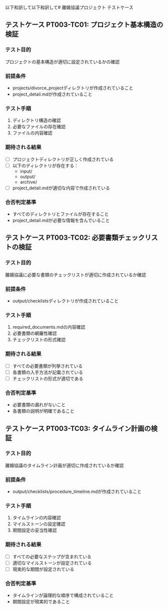 以下和訳して以下和訳して# 離婚協議プロジェクト テストケース

## テストケース PT003-TC01: プロジェクト基本構造の検証

### テスト目的
プロジェクトの基本構造が適切に設定されているかの確認

### 前提条件
- projects/divorce_projectディレクトリが作成されていること
- project_detail.mdが作成されていること

### テスト手順
1. ディレクトリ構造の確認
2. 必要なファイルの存在確認
3. ファイルの内容確認

### 期待される結果
- [ ] プロジェクトディレクトリが正しく作成されている
- [ ] 以下のディレクトリが存在する：
  - input/
  - output/
  - archive/
- [ ] project_detail.mdが適切な内容で作成されている

### 合否判定基準
- すべてのディレクトリとファイルが存在すること
- project_detail.mdが必要な情報を含んでいること

## テストケース PT003-TC02: 必要書類チェックリストの検証

### テスト目的
離婚協議に必要な書類のチェックリストが適切に作成されているか確認

### 前提条件
- output/checklistsディレクトリが作成されていること

### テスト手順
1. required_documents.mdの内容確認
2. 必要書類の網羅性確認
3. チェックリストの形式確認

### 期待される結果
- [ ] すべての必要書類が列挙されている
- [ ] 各書類の入手方法が記載されている
- [ ] チェックリストの形式が適切である

### 合否判定基準
- 必要書類の漏れがないこと
- 各書類の説明が明確であること

## テストケース PT003-TC03: タイムライン計画の検証

### テスト目的
離婚協議のタイムライン計画が適切に作成されているか確認

### 前提条件
- output/checklists/procedure_timeline.mdが作成されていること

### テスト手順
1. タイムラインの内容確認
2. マイルストーンの設定確認
3. 期間設定の妥当性確認

### 期待される結果
- [ ] すべての必要なステップが含まれている
- [ ] 適切なマイルストーンが設定されている
- [ ] 現実的な期間が設定されている

### 合否判定基準
- タイムラインが論理的な順序で構成されていること
- 期間設定が現実的であること